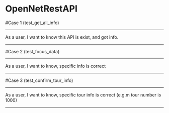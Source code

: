 # OpenNetRestAPI

#Case 1 (test_get_all_info)
***
As a user, I want to know this API is exist, and got info.
***

#Case 2 (test_focus_data)
***
As a user, I want to know, specific info is correct
***

#Case 3 (test_confirm_tour_info)
***
As a user, I want to know, specific tour info is correct (e.g.m tour number is 1000)
***